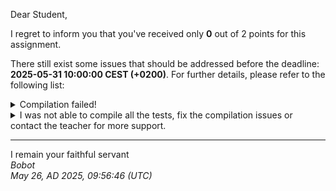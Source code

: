 Dear Student,

I regret to inform you that you've received only **0** out of 2 points for this assignment.

There still exist some issues that should be addressed before the deadline: **2025-05-31 10:00:00 CEST (+0200)**. For further details, please refer to the following list:

<details><summary>Compilation failed!</summary>##&nbsp;details&nbsp;(tip&nbsp;read&nbsp;from&nbsp;top&nbsp;to&nbsp;end):<br>```[&nbsp;14%]&nbsp;Building&nbsp;CXX&nbsp;object&nbsp;tests/lib/googletest/CMakeFiles/gtest.dir/src/gtest-all.cc.o<br>[&nbsp;28%]&nbsp;Linking&nbsp;CXX&nbsp;static&nbsp;library&nbsp;../../../lib/libgtest.a<br>[&nbsp;28%]&nbsp;Built&nbsp;target&nbsp;gtest<br>[&nbsp;42%]&nbsp;Building&nbsp;CXX&nbsp;object&nbsp;tests/lib/googletest/CMakeFiles/gtest_main.dir/src/gtest_main.cc.o<br>[&nbsp;57%]&nbsp;Linking&nbsp;CXX&nbsp;static&nbsp;library&nbsp;../../../lib/libgtest_main.a<br>[&nbsp;57%]&nbsp;Built&nbsp;target&nbsp;gtest_main<br>[&nbsp;71%]&nbsp;Building&nbsp;CXX&nbsp;object&nbsp;tests/CMakeFiles/tests.dir/PtrCStringVectorTests.cpp.o<br>[&nbsp;85%]&nbsp;Building&nbsp;CXX&nbsp;object&nbsp;tests/CMakeFiles/tests.dir/__/PtrCStringVector.cpp.o<br>/tmp/tmp_t_bxy8e/student/PtrCStringVector.cpp:&nbsp;In&nbsp;copy&nbsp;constructor&nbsp;‘PtrCStringVector::PtrCStringVector(const&nbsp;PtrCStringVector&)’:<br>/tmp/tmp_t_bxy8e/student/PtrCStringVector.cpp:17:60:&nbsp;error:&nbsp;unused&nbsp;parameter&nbsp;‘srcPtrCStringVector’&nbsp;[-Werror=unused-parameter]<br>&nbsp;&nbsp;&nbsp;17&nbsp;|&nbsp;PtrCStringVector::PtrCStringVector(const&nbsp;PtrCStringVector&nbsp;&srcPtrCStringVector):&nbsp;PtrCStringVector()<br>&nbsp;&nbsp;&nbsp;&nbsp;&nbsp;&nbsp;|&nbsp;&nbsp;&nbsp;&nbsp;&nbsp;&nbsp;&nbsp;&nbsp;&nbsp;&nbsp;&nbsp;&nbsp;&nbsp;&nbsp;&nbsp;&nbsp;&nbsp;&nbsp;&nbsp;&nbsp;&nbsp;&nbsp;&nbsp;&nbsp;&nbsp;&nbsp;&nbsp;&nbsp;&nbsp;&nbsp;&nbsp;&nbsp;&nbsp;&nbsp;&nbsp;&nbsp;~~~~~~~~~~~~~~~~~~~~~~~~^~~~~~~~~~~~~~~~~~~<br>/tmp/tmp_t_bxy8e/student/PtrCStringVector.cpp:&nbsp;In&nbsp;member&nbsp;function&nbsp;‘PtrCStringVector&&nbsp;PtrCStringVector::operator=(const&nbsp;PtrCStringVector&)’:<br>/tmp/tmp_t_bxy8e/student/PtrCStringVector.cpp:29:71:&nbsp;error:&nbsp;unused&nbsp;parameter&nbsp;‘source’&nbsp;[-Werror=unused-parameter]<br>&nbsp;&nbsp;&nbsp;29&nbsp;|&nbsp;PtrCStringVector&nbsp;&PtrCStringVector::operator=(const&nbsp;PtrCStringVector&nbsp;&source)<br>&nbsp;&nbsp;&nbsp;&nbsp;&nbsp;&nbsp;|&nbsp;&nbsp;&nbsp;&nbsp;&nbsp;&nbsp;&nbsp;&nbsp;&nbsp;&nbsp;&nbsp;&nbsp;&nbsp;&nbsp;&nbsp;&nbsp;&nbsp;&nbsp;&nbsp;&nbsp;&nbsp;&nbsp;&nbsp;&nbsp;&nbsp;&nbsp;&nbsp;&nbsp;&nbsp;&nbsp;&nbsp;&nbsp;&nbsp;&nbsp;&nbsp;&nbsp;&nbsp;&nbsp;&nbsp;&nbsp;&nbsp;&nbsp;&nbsp;&nbsp;&nbsp;&nbsp;&nbsp;~~~~~~~~~~~~~~~~~~~~~~~~^~~~~~<br>/tmp/tmp_t_bxy8e/student/PtrCStringVector.cpp:&nbsp;In&nbsp;member&nbsp;function&nbsp;‘PtrCStringVector&&nbsp;PtrCStringVector::operator=(PtrCStringVector&&)’:<br>/tmp/tmp_t_bxy8e/student/PtrCStringVector.cpp:36:66:&nbsp;error:&nbsp;unused&nbsp;parameter&nbsp;‘source’&nbsp;[-Werror=unused-parameter]<br>&nbsp;&nbsp;&nbsp;36&nbsp;|&nbsp;PtrCStringVector&&nbsp;PtrCStringVector::operator=(PtrCStringVector&&&nbsp;source)<br>&nbsp;&nbsp;&nbsp;&nbsp;&nbsp;&nbsp;|&nbsp;&nbsp;&nbsp;&nbsp;&nbsp;&nbsp;&nbsp;&nbsp;&nbsp;&nbsp;&nbsp;&nbsp;&nbsp;&nbsp;&nbsp;&nbsp;&nbsp;&nbsp;&nbsp;&nbsp;&nbsp;&nbsp;&nbsp;&nbsp;&nbsp;&nbsp;&nbsp;&nbsp;&nbsp;&nbsp;&nbsp;&nbsp;&nbsp;&nbsp;&nbsp;&nbsp;&nbsp;&nbsp;&nbsp;&nbsp;&nbsp;&nbsp;&nbsp;&nbsp;&nbsp;&nbsp;&nbsp;~~~~~~~~~~~~~~~~~~~^~~~~~<br>/tmp/tmp_t_bxy8e/student/PtrCStringVector.cpp:&nbsp;In&nbsp;member&nbsp;function&nbsp;‘void&nbsp;PtrCStringVector::push_back(const&nbsp;char*)’:<br>/tmp/tmp_t_bxy8e/student/PtrCStringVector.cpp:43:46:&nbsp;error:&nbsp;unused&nbsp;parameter&nbsp;‘text2Add’&nbsp;[-Werror=unused-parameter]<br>&nbsp;&nbsp;&nbsp;43&nbsp;|&nbsp;void&nbsp;PtrCStringVector::push_back(const&nbsp;char&nbsp;*text2Add)<br>&nbsp;&nbsp;&nbsp;&nbsp;&nbsp;&nbsp;|&nbsp;&nbsp;&nbsp;&nbsp;&nbsp;&nbsp;&nbsp;&nbsp;&nbsp;&nbsp;&nbsp;&nbsp;&nbsp;&nbsp;&nbsp;&nbsp;&nbsp;&nbsp;&nbsp;&nbsp;&nbsp;&nbsp;&nbsp;&nbsp;&nbsp;&nbsp;&nbsp;&nbsp;&nbsp;&nbsp;&nbsp;&nbsp;&nbsp;&nbsp;~~~~~~~~~~~~^~~~~~~~<br>/tmp/tmp_t_bxy8e/student/PtrCStringVector.cpp:&nbsp;In&nbsp;member&nbsp;function&nbsp;‘PtrCStringVector&nbsp;PtrCStringVector::operator+(const&nbsp;PtrCStringVector&)&nbsp;const’:<br>/tmp/tmp_t_bxy8e/student/PtrCStringVector.cpp:49:70:&nbsp;error:&nbsp;unused&nbsp;parameter&nbsp;‘anotherVector’&nbsp;[-Werror=unused-parameter]<br>&nbsp;&nbsp;&nbsp;49&nbsp;|&nbsp;PtrCStringVector&nbsp;PtrCStringVector::operator+(const&nbsp;PtrCStringVector&nbsp;&anotherVector)&nbsp;const<br>&nbsp;&nbsp;&nbsp;&nbsp;&nbsp;&nbsp;|&nbsp;&nbsp;&nbsp;&nbsp;&nbsp;&nbsp;&nbsp;&nbsp;&nbsp;&nbsp;&nbsp;&nbsp;&nbsp;&nbsp;&nbsp;&nbsp;&nbsp;&nbsp;&nbsp;&nbsp;&nbsp;&nbsp;&nbsp;&nbsp;&nbsp;&nbsp;&nbsp;&nbsp;&nbsp;&nbsp;&nbsp;&nbsp;&nbsp;&nbsp;&nbsp;&nbsp;&nbsp;&nbsp;&nbsp;&nbsp;&nbsp;&nbsp;&nbsp;&nbsp;&nbsp;&nbsp;~~~~~~~~~~~~~~~~~~~~~~~~^~~~~~~~~~~~~<br>/tmp/tmp_t_bxy8e/student/PtrCStringVector.cpp:&nbsp;In&nbsp;member&nbsp;function&nbsp;‘char*&nbsp;PtrCStringVector::operator[](std::size_t)’:<br>/tmp/tmp_t_bxy8e/student/PtrCStringVector.cpp:55:48:&nbsp;error:&nbsp;unused&nbsp;parameter&nbsp;‘index’&nbsp;[-Werror=unused-parameter]<br>&nbsp;&nbsp;&nbsp;55&nbsp;|&nbsp;char&nbsp;*PtrCStringVector::operator[](std::size_t&nbsp;index)<br>&nbsp;&nbsp;&nbsp;&nbsp;&nbsp;&nbsp;|&nbsp;&nbsp;&nbsp;&nbsp;&nbsp;&nbsp;&nbsp;&nbsp;&nbsp;&nbsp;&nbsp;&nbsp;&nbsp;&nbsp;&nbsp;&nbsp;&nbsp;&nbsp;&nbsp;&nbsp;&nbsp;&nbsp;&nbsp;&nbsp;&nbsp;&nbsp;&nbsp;&nbsp;&nbsp;&nbsp;&nbsp;&nbsp;&nbsp;&nbsp;&nbsp;&nbsp;~~~~~~~~~~~~^~~~~<br>/tmp/tmp_t_bxy8e/student/PtrCStringVector.cpp:&nbsp;In&nbsp;member&nbsp;function&nbsp;‘const&nbsp;char*&nbsp;PtrCStringVector::operator[](std::size_t)&nbsp;const’:<br>/tmp/tmp_t_bxy8e/student/PtrCStringVector.cpp:60:54:&nbsp;error:&nbsp;unused&nbsp;parameter&nbsp;‘index’&nbsp;[-Werror=unused-parameter]<br>&nbsp;&nbsp;&nbsp;60&nbsp;|&nbsp;const&nbsp;char&nbsp;*PtrCStringVector::operator[](std::size_t&nbsp;index)&nbsp;const<br>&nbsp;&nbsp;&nbsp;&nbsp;&nbsp;&nbsp;|&nbsp;&nbsp;&nbsp;&nbsp;&nbsp;&nbsp;&nbsp;&nbsp;&nbsp;&nbsp;&nbsp;&nbsp;&nbsp;&nbsp;&nbsp;&nbsp;&nbsp;&nbsp;&nbsp;&nbsp;&nbsp;&nbsp;&nbsp;&nbsp;&nbsp;&nbsp;&nbsp;&nbsp;&nbsp;&nbsp;&nbsp;&nbsp;&nbsp;&nbsp;&nbsp;&nbsp;&nbsp;&nbsp;&nbsp;&nbsp;&nbsp;&nbsp;~~~~~~~~~~~~^~~~~<br>/tmp/tmp_t_bxy8e/student/PtrCStringVector.cpp:&nbsp;In&nbsp;member&nbsp;function&nbsp;‘PtrCStringVector&nbsp;PtrCStringVector::operator&(const&nbsp;PtrCStringVector&)&nbsp;const’:<br>/tmp/tmp_t_bxy8e/student/PtrCStringVector.cpp:66:70:&nbsp;error:&nbsp;unused&nbsp;parameter&nbsp;‘rhs’&nbsp;[-Werror=unused-parameter]<br>&nbsp;&nbsp;&nbsp;66&nbsp;|&nbsp;PtrCStringVector&nbsp;PtrCStringVector::operator&(const&nbsp;PtrCStringVector&nbsp;&rhs)&nbsp;const<br>&nbsp;&nbsp;&nbsp;&nbsp;&nbsp;&nbsp;|&nbsp;&nbsp;&nbsp;&nbsp;&nbsp;&nbsp;&nbsp;&nbsp;&nbsp;&nbsp;&nbsp;&nbsp;&nbsp;&nbsp;&nbsp;&nbsp;&nbsp;&nbsp;&nbsp;&nbsp;&nbsp;&nbsp;&nbsp;&nbsp;&nbsp;&nbsp;&nbsp;&nbsp;&nbsp;&nbsp;&nbsp;&nbsp;&nbsp;&nbsp;&nbsp;&nbsp;&nbsp;&nbsp;&nbsp;&nbsp;&nbsp;&nbsp;&nbsp;&nbsp;&nbsp;&nbsp;~~~~~~~~~~~~~~~~~~~~~~~~^~~<br>/tmp/tmp_t_bxy8e/student/PtrCStringVector.cpp:&nbsp;In&nbsp;member&nbsp;function&nbsp;‘void&nbsp;PtrCStringVector::reserve(std::size_t)’:<br>/tmp/tmp_t_bxy8e/student/PtrCStringVector.cpp:77:44:&nbsp;error:&nbsp;unused&nbsp;parameter&nbsp;‘new_capacity’&nbsp;[-Werror=unused-parameter]<br>&nbsp;&nbsp;&nbsp;77&nbsp;|&nbsp;void&nbsp;PtrCStringVector::reserve(std::size_t&nbsp;new_capacity)<br>&nbsp;&nbsp;&nbsp;&nbsp;&nbsp;&nbsp;|&nbsp;&nbsp;&nbsp;&nbsp;&nbsp;&nbsp;&nbsp;&nbsp;&nbsp;&nbsp;&nbsp;&nbsp;&nbsp;&nbsp;&nbsp;&nbsp;&nbsp;&nbsp;&nbsp;&nbsp;&nbsp;&nbsp;&nbsp;&nbsp;&nbsp;&nbsp;&nbsp;&nbsp;&nbsp;&nbsp;&nbsp;&nbsp;~~~~~~~~~~~~^~~~~~~~~~~~<br>cc1plus:&nbsp;all&nbsp;warnings&nbsp;being&nbsp;treated&nbsp;as&nbsp;errors<br>make[3]:&nbsp;***&nbsp;[tests/CMakeFiles/tests.dir/build.make:90:&nbsp;tests/CMakeFiles/tests.dir/__/PtrCStringVector.cpp.o]&nbsp;Error&nbsp;1<br>make[3]:&nbsp;***&nbsp;Waiting&nbsp;for&nbsp;unfinished&nbsp;jobs....<br>make[2]:&nbsp;***&nbsp;[CMakeFiles/Makefile2:454:&nbsp;tests/CMakeFiles/tests.dir/all]&nbsp;Error&nbsp;2<br>make[1]:&nbsp;***&nbsp;[CMakeFiles/Makefile2:461:&nbsp;tests/CMakeFiles/tests.dir/rule]&nbsp;Error&nbsp;2<br>make:&nbsp;***&nbsp;[Makefile:312:&nbsp;tests]&nbsp;Error&nbsp;2<br>```</details>
<details><summary>I was not able to compile all the tests, fix the compilation issues or contact the teacher for more support.</summary></details>

-----------
I remain your faithful servant\
_Bobot_\
_May 26, AD 2025, 09:56:46 (UTC)_